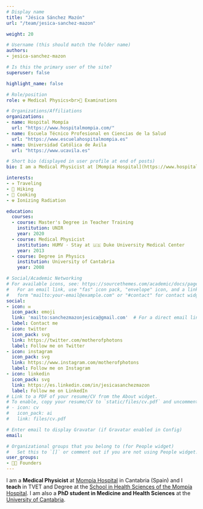 ```yaml
---
# Display name
title: "Jésica Sánchez Mazón"
url: "/team/jesica-sanchez-mazon"

weight: 20

# Username (this should match the folder name)
authors:
- jesica-sanchez-mazon

# Is this the primary user of the site?
superuser: false

highlight_name: false

# Role/position
role: ☢️ Medical Physics<br>📝 Examinations

# Organizations/Affiliations
organizations:
- name: Hospital Mompía
  url: "https://www.hospitalmompia.com/"
- name: Escuela Técnico Profesional en Ciencias de la Salud
  url: "https://www.escuelahospitalmompia.es"
- name: Universidad Católica de Ávila
  url: "https://www.ucavila.es"  

# Short bio (displayed in user profile at end of posts)
bio: I am a Medical Physicist at [Mompía Hospital](https://www.hospitalmompia.com/) in Cantabria (Spain) and a PhD student in Medicine and Health Sciences at the [University of Cantabria](https://web.unican.es/en/Pages/default.aspx).

interests:
- ✈️ Traveling 
- 🥾 Hiking
- 🍳 Cooking 
- ☢️ Ionizing Radiation

education:
  courses:
  - course: Master's Degree in Teacher Training
    institution: UNIR
    year: 2020
  - course: Medical Physicist
    institution: HUMV · Stay at 🇺🇸 Duke University Medical Center
    year: 2013
  - course: Degree in Physics
    institution: University of Cantabria
    year: 2008

# Social/Academic Networking
# For available icons, see: https://sourcethemes.com/academic/docs/page-builder/#icons
#   For an email link, use "fas" icon pack, "envelope" icon, and a link in the
#   form "mailto:your-email@example.com" or "#contact" for contact widget.
social:
- icon: ✉️
  icon_pack: emoji
  link: 'mailto:sanchezmazonjesica@gmail.com'  # For a direct email link, use "mailto:test@example.org".
  label: Contact me
- icon: twitter
  icon_pack: svg
  link: https://twitter.com/motherofphotons
  label: Follow me on Twitter
- icon: instagram
  icon_pack: svg
  link: https://www.instagram.com/motherofphotons
  label: Follow me on Instagram
- icon: linkedin
  icon_pack: svg
  link: https://es.linkedin.com/in/jesicasanchezmazon
  label: Follow me on LinkedIn  
# Link to a PDF of your resume/CV from the About widget.
# To enable, copy your resume/CV to `static/files/cv.pdf` and uncomment the lines below.
# - icon: cv
#   icon_pack: ai
#   link: files/cv.pdf

# Enter email to display Gravatar (if Gravatar enabled in Config)
email:

# Organizational groups that you belong to (for People widget)
#   Set this to `[]` or comment out if you are not using People widget.
user_groups:
- 🧑‍🔬 Founders
---
```


I am a **Medical Physicist** at [Mompía Hospital](https://www.hospitalmompia.com/) in Cantabria (Spain) and I **teach** in TVET and Degree at the [School in Health Sciences of the Mompía Hospital](https://www.escuelahospitalmompia.es). I am also a **PhD student in Medicine and Health Sciences** at the [University of Cantabria](https://web.unican.es/en/Pages/default.aspx).
